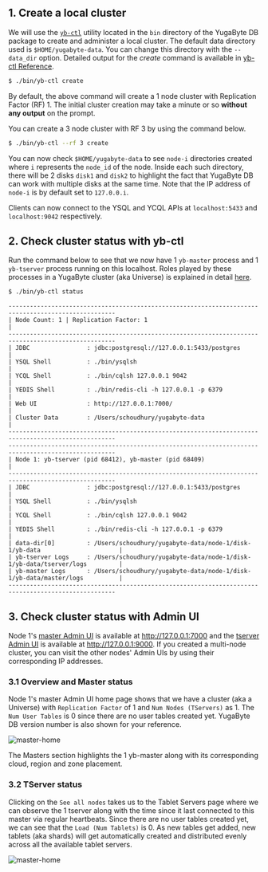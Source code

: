 ## 1. Create a local cluster

We will use the [`yb-ctl`](../../admin/yb-ctl/) utility located in the `bin` directory of the YugaByte DB package to create and administer a local cluster. The default data directory used is `$HOME/yugabyte-data`. You can change this directory with the `--data_dir` option. Detailed output for the *create* command is available in [yb-ctl Reference](../../admin/yb-ctl/#create-cluster).

```sh
$ ./bin/yb-ctl create
```

By default, the above command will create a 1 node cluster with Replication Factor (RF) 1. The initial cluster creation may take a minute or so **without any output** on the prompt.

You can create a 3 node cluster with RF 3 by using the command below.

```sh
$ ./bin/yb-ctl --rf 3 create
```

You can now check `$HOME/yugabyte-data` to see `node-i` directories created where `i` represents the `node_id` of the node. Inside each such directory, there will be 2 disks `disk1` and `disk2` to highlight the fact that YugaByte DB can work with multiple disks at the same time. Note that the IP address of `node-i` is by default set to `127.0.0.i`.

Clients can now connect to the YSQL and YCQL APIs at `localhost:5433` and `localhost:9042` respectively.

## 2. Check cluster status with yb-ctl

Run the command below to see that we now have 1 `yb-master` process and 1 `yb-tserver` process running on this localhost. Roles played by these processes in a YugaByte cluster (aka Universe) is explained in detail [here](../../architecture/concepts/universe/).

```sh
$ ./bin/yb-ctl status
```
```
----------------------------------------------------------------------------------------------------
| Node Count: 1 | Replication Factor: 1                                                            |
----------------------------------------------------------------------------------------------------
| JDBC                : jdbc:postgresql://127.0.0.1:5433/postgres                                  |
| YSQL Shell          : ./bin/ysqlsh                                                               |
| YCQL Shell          : ./bin/cqlsh 127.0.0.1 9042                                                 |
| YEDIS Shell         : ./bin/redis-cli -h 127.0.0.1 -p 6379                                       |
| Web UI              : http://127.0.0.1:7000/                                                     |
| Cluster Data        : /Users/schoudhury/yugabyte-data                                            |
----------------------------------------------------------------------------------------------------
----------------------------------------------------------------------------------------------------
| Node 1: yb-tserver (pid 68412), yb-master (pid 68409)                                            |
----------------------------------------------------------------------------------------------------
| JDBC                : jdbc:postgresql://127.0.0.1:5433/postgres                                  |
| YSQL Shell          : ./bin/ysqlsh                                                               |
| YCQL Shell          : ./bin/cqlsh 127.0.0.1 9042                                                 |
| YEDIS Shell         : ./bin/redis-cli -h 127.0.0.1 -p 6379                                       |
| data-dir[0]         : /Users/schoudhury/yugabyte-data/node-1/disk-1/yb-data                      |
| yb-tserver Logs     : /Users/schoudhury/yugabyte-data/node-1/disk-1/yb-data/tserver/logs         |
| yb-master Logs      : /Users/schoudhury/yugabyte-data/node-1/disk-1/yb-data/master/logs          |
----------------------------------------------------------------------------------------------------
```

## 3. Check cluster status with Admin UI

Node 1's [master Admin UI](../../admin/yb-master/#admin-ui) is available at http://127.0.0.1:7000 and the [tserver Admin UI](../../admin/yb-tserver/#admin-ui) is available at http://127.0.0.1:9000. If you created a multi-node cluster, you can visit the other nodes' Admin UIs by using their corresponding IP addresses.

### 3.1 Overview and Master status

Node 1's master Admin UI home page shows that we have a cluster (aka a Universe) with `Replication Factor` of 1 and `Num Nodes (TServers)` as 1. The `Num User Tables` is 0 since there are no user tables created yet. YugaByte DB version number is also shown for your reference.

![master-home](/images/admin/master-home-binary-rf1.png)

The Masters section highlights the 1 yb-master along with its corresponding cloud, region and zone placement.

### 3.2 TServer status

Clicking on the `See all nodes` takes us to the Tablet Servers page where we can observe the 1 tserver along with the time since it last connected to this master via regular heartbeats. Since there are no user tables created yet, we can see that the `Load (Num Tablets)` is 0. As new tables get added, new tablets (aka shards) will get automatically created and distributed evenly across all the available tablet servers.

![master-home](/images/admin/master-tservers-list-binary-rf1.png)
